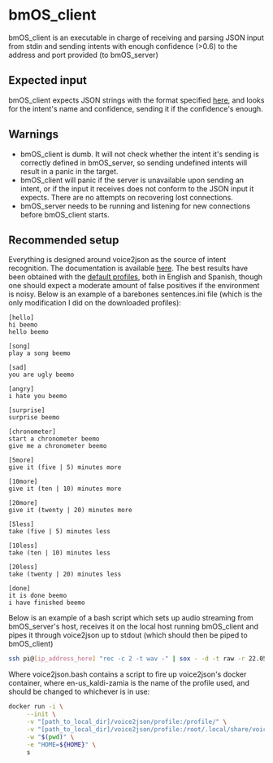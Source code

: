  # bmOS_client

 bmOS_client is an executable in charge of receiving and parsing JSON input from stdin and sending intents with enough confidence (>0.6) to the address and port provided (to bmOS_server)

 ## Expected input
 bmOS_client expects JSON strings with the format specified [here](http://voice2json.org/formats.html), and looks for the intent's name and confidence, sending it if the confidence's enough.

 ## Warnings
 - bmOS_client is dumb. It will not check whether the intent it's sending is correctly defined in bmOS_server, so sending undefined intents will result in a panic in the target. 
 - bmOS_client will panic if the server is unavailable upon sending an intent, or if the input it receives does not conform to the JSON input it expects. There are no attempts on recovering lost connections.
 - bmOS_server needs to be running and listening for new connections before bmOS_client starts.

 ## Recommended setup
 Everything is designed around voice2json as the source of intent recognition. The documentation is available [here](http://voice2json.org/#getting-started). The best results have been obtained with the [default profiles](http://voice2json.org/#supported-languages), both in English and Spanish, though one should expect a moderate amount of false positives if the environment is noisy.
 Below is an example of a barebones sentences.ini file (which is the only modification I did on the downloaded profiles):
 ```
 [hello]
 hi beemo
 hello beemo

 [song]
 play a song beemo

 [sad]
 you are ugly beemo

 [angry]
 i hate you beemo

 [surprise]
 surprise beemo

 [chronometer]
 start a chronometer beemo
 give me a chronometer beemo

 [5more]
 give it (five | 5) minutes more

 [10more]
 give it (ten | 10) minutes more

 [20more]
 give it (twenty | 20) minutes more

 [5less]
 take (five | 5) minutes less

 [10less]
 take (ten | 10) minutes less

 [20less]
 take (twenty | 20) minutes less

 [done]
 it is done beemo
 i have finished beemo
```
 
 Below is an example of a bash script which sets up audio streaming from bmOS_server's host, receives it on the local host running bmOS_client and pipes it through voice2json up to stdout (which should then be piped to bmOS_client)
 ```bash 
 ssh pi@[ip_address_here] "rec -c 2 -t wav -" | sox - -d -t raw -r 22.05k -b 8 - gain -5 | sudo ./voice2json.bash --profile /profile/ transcribe-stream --audio-source - | sudo ./voice2json.bash --profile /profile/ recognize-intent
 ```

 Where voice2json.bash contains a script to fire up voice2json's docker container, where en-us_kaldi-zamia is the name of the profile used, and should be changed to whichever is in use:
 ```bash
 docker run -i \
      --init \
      -v "[path_to_local_dir]/voice2json/profile:/profile/" \
      -v "[path_to_local_dir]/voice2json/profile:/root/.local/share/voice2json/en-us_kaldi-zamia/" \
      -w "$(pwd)" \
      -e "HOME=${HOME}" \
      s
